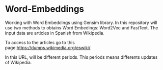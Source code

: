 # Word-Embeddings
Working with Word Embeddings using Gensim library. 
In this repository will use two methods to obtains Word Embedings: Word2Vec and FastText. 
The input data are articles in Spanish from Wikipedia.

To access to the articles go to this page:https://dumps.wikimedia.org/eswiki/

In this URL, will be different periods. This periods means differents updates of Wikipedia.
